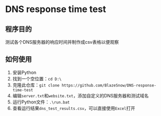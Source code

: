 # DNS response time test

## 程序目的

测试各个DNS服务器的响应时间并制作成csv表格以便观察

## 如何使用

1. 安装Python
2. 找到一个空位置：```cd D:\```
3. 克隆此仓库：```git clone https://github.com/BlazeSnow/DNS-response-time-test```
4. 编辑```server.txt```和```website.txt```，添加自定义的DNS服务器和测试域名
5. 运行Python文件：```.\run.bat```
6. 查看运行结果```dns_test_results.csv```，可以直接使用```Excel```打开